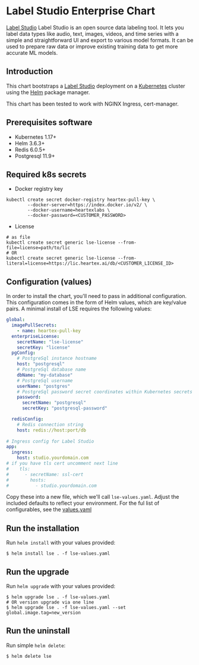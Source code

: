 # Label Studio Enterprise Chart 

[Label Studio](https://labelstud.io/) Label Studio is an open source data labeling tool. It lets you label data types like audio, text, images, videos, and time series with a simple and straightforward UI and export to various model formats. It can be used to prepare raw data or improve existing training data to get more accurate ML models.

## Introduction

This chart bootstraps a [Label Studio](https://heartex.com/product) deployment on a [Kubernetes](http://kubernetes.io) cluster using the [Helm](https://helm.sh) package manager.

This chart has been tested to work with NGINX Ingress, cert-manager.

## Prerequisites software

- Kubernetes 1.17+
- Helm 3.6.3+
- Redis 6.0.5+
- Postgresql 11.9+

## Required k8s secrets

- Docker registry key
```shell
kubectl create secret docker-registry heartex-pull-key \
        --docker-server=https://index.docker.io/v2/ \
        --docker-username=heartexlabs \
        --docker-password=<CUSTOMER_PASSWORD>
```

- License
```shell
# as file
kubectl create secret generic lse-license --from-file=license=path/to/lic
# OR
kubectl create secret generic lse-license --from-literal=license=https://lic.heartex.ai/db/<CUSTOMER_LICENSE_ID>
```

## Configuration (values)

In order to install the chart, you'll need to pass in additional configuration. This configuration comes in the form of Helm values, which are key/value pairs. A minimal install of LSE requires the following values:

```yaml
global:
  imagePullSecrets:
    - name: heartex-pull-key
  enterpriseLicense:
    secretName: "lse-license"
    secretKey: "license"
  pgConfig:
    # PostgreSql instance hostname
    host: "postgresql"
    # PostgreSql database name
    dbName: "my-database"
    # PostgreSql username
    userName: "postgres"
    # PostgreSql password secret coordinates within Kubernetes secrets 
    password:
      secretName: "postgresql"
      secretKey: "postgresql-password"

  redisConfig:
    # Redis connection string
    host: redis://host:port/db
  
# Ingress config for Label Studio
app:
  ingress:
    host: studio.yourdomain.com
# if you have tls cert uncomment next line
#    tls:
#      - secretName: ssl-cert
#        hosts:
#          - studio.yourdomain.com


``` 

Copy these into a new file, which we'll call `lse-values.yaml`. Adjust the included defaults to reflect your environment. For the ful list of configurables, see the [values.yaml](values.yaml)

## Run the installation

Run `helm install` with your values provided:

```console
$ helm install lse . -f lse-values.yaml
```

## Run the upgrade

Run `helm upgrade` with your values provided:

```console
$ helm upgrade lse . -f lse-values.yaml
# OR version upgrade via one line
$ helm upgrade lse . -f lse-values.yaml --set global.image.tag=new_version
```

## Run the uninstall

Run simple `helm delete`:

```console
$ helm delete lse
```